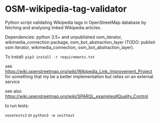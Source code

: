 OSM-wikipedia-tag-validator
===========================

Python script validating Wikipedia tags in OpenStreetMap database by fetching and analysing linked Wikipedia articles.

Dependencies: python 3.5+ and unpublished osm_iterator, wikimedia_connection package, osm_bot_abstraction_layer (TODO: publish osm iterator, wikimedia_connection, osm_bot_abstraction_layer).

To install: `pip3 install -r requirements.txt`

see https://wiki.openstreetmap.org/wiki/Wikipedia_Link_Improvement_Project for something that my be a better implementation but relies on an external service

see also https://wiki.openstreetmap.org/wiki/SPARQL_examples#Quality_Control

to run tests:

```nosetests3``` or ```python3 -m unittest```

